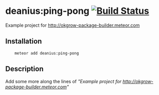 # deanius:ping-pong [![Build Status](https://secure.travis-ci.org/deanius/deanius-ping-pong.png?branch=master)](https://travis-ci.org/chicagogrooves/deanius-ping-pong)

Example project for http://okgrow-package-builder.meteor.com

## Installation

```
    meteor add deanius:ping-pong
```

## Description

Add some more along the lines of *"Example project for http://okgrow-package-builder.meteor.com"*
